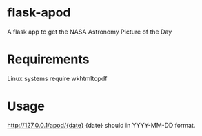 # flask-apod
A flask app to get the NASA Astronomy Picture of the Day
# Requirements
Linux systems require wkhtmltopdf
# Usage
http://127.0.0.1/apod/{date}
{date} should in YYYY-MM-DD format.
